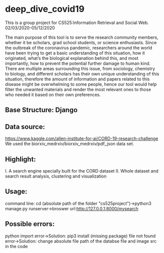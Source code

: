 # deep_dive_covid19

This is a group project for CS525:Information Retrieval and Social Web. 02/03/2020-05/12/2020

The main purpose of this tool is to serve the research community members, whether it be scholars, grad school students, or science enthusiasts. Since the outbreak of the coronavirus pandemic, researchers around the world have been trying to get a basic understanding of this situation, how it originated, what’s the biological explanation behind this, and most importantly, how to prevent the potential further damage to human kind. There are multiple areas surrounding this issue, from sociology, chemistry to biology, and different scholars has their own unique understanding of this situation, therefore the amount of information and papers related to this disease might be overwhelming to some people, hence our tool would help filter the unwanted materials and render the most relevant ones to those who needed it based on their own preferences.

## Base Structure: Django

## Data source:
https://www.kaggle.com/allen-institute-for-ai/CORD-19-research-challenge
We used the biorxiv_medrxiv/biorxiv_medrxiv/pdf_json data set.

## Highlight:
I. A search engine specially built for the CORD dataset
II. Whole dataset and search result analysis, clustering and visualization 

## Usage:
command line: cd (absolute path of the folder "cs525project")->python3 manage.py runserver->broswer url:http://127.0.0.1:8000/mysearch

## Possible errors:
python import error->Solution: pip3 install (missing package)
file not found error->Solution: change absolute file path of the databse file and image src in the code
